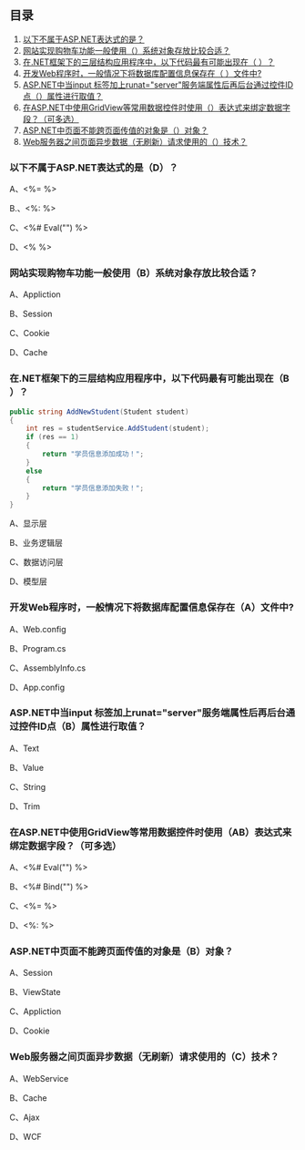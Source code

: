 ## 目录

1. [以下不属于ASP.NET表达式的是？](#以下不属于aspnet表达式的是d)
2. [网站实现购物车功能一般使用（）系统对象存放比较合适？](#网站实现购物车功能一般使用b系统对象存放比较合适)
3. [在.NET框架下的三层结构应用程序中，以下代码最有可能出现在（ ）？]()
4. [开发Web程序时，一般情况下将数据库配置信息保存在（ ）文件中?]()
5. [ASP.NET中当input 标签加上runat="server"服务端属性后再后台通过控件ID点（）属性进行取值？](#aspnet中当input-标签加上runatserver服务端属性后再后台通过控件id点b属性进行取值)
6. [在ASP.NET中使用GridView等常用数据控件时使用（）表达式来绑定数据字段？（可多选）](#在aspnet中使用gridview等常用数据控件时使用ab表达式来绑定数据字段可多选)
7. [ASP.NET中页面不能跨页面传值的对象是（）对象？](#aspnet中页面不能跨页面传值的对象是b对象)
8. [Web服务器之间页面异步数据（无刷新）请求使用的（）技术？](#web服务器之间页面异步数据无刷新请求使用的c技术)

### 以下不属于ASP.NET表达式的是（D）？

A、<%= %>

B.、<%: %>

C、<%# Eval("") %>

D、<% %>

### 网站实现购物车功能一般使用（B）系统对象存放比较合适？

A、Appliction

B、Session

C、Cookie

D、Cache

### 在.NET框架下的三层结构应用程序中，以下代码最有可能出现在（B ）？

```c#
public string AddNewStudent(Student student)
{
    int res = studentService.AddStudent(student);
    if (res == 1)
    {
        return "学员信息添加成功！";
    }
    else
    {
        return "学员信息添加失败！";
    }
}
```

A、显示层

B、业务逻辑层

C、数据访问层

D、模型层

### 开发Web程序时，一般情况下将数据库配置信息保存在（A）文件中?

A、Web.config

B、Program.cs

C、AssemblyInfo.cs

D、App.config

### ASP.NET中当input 标签加上runat="server"服务端属性后再后台通过控件ID点（B）属性进行取值？

A、Text

B、Value

C、String

D、Trim

### 在ASP.NET中使用GridView等常用数据控件时使用（AB）表达式来绑定数据字段？（可多选）

A、<%# Eval("") %>

B、<%# Bind("") %>

C、<%= %>

D、<%: %>

### ASP.NET中页面不能跨页面传值的对象是（B）对象？

A、Session

B、ViewState

C、Appliction

D、Cookie

### Web服务器之间页面异步数据（无刷新）请求使用的（C）技术？

A、WebService

B、Cache

C、Ajax

D、WCF